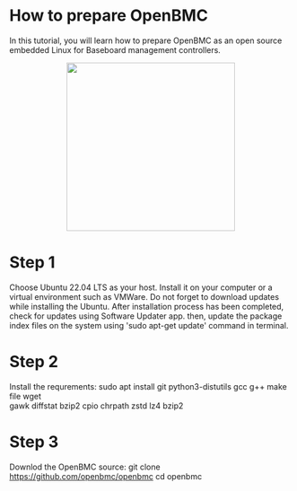 # How to prepare OpenBMC
In this tutorial, you will learn how to prepare OpenBMC as an open source embedded Linux for Baseboard management controllers.
<p align="center">
  <img width="300" height="300" src="https://github.com/AmirRMoezi/OpenBMC/blob/main/OpenBMC_logo.png">
</p>

# Step 1
Choose Ubuntu 22.04 LTS as your host. Install it on your computer or a virtual environment such as VMWare. Do not forget to download updates while installing the Ubuntu. After installation process has been completed, check for updates using Software Updater app. then, update the package index files on the system using 'sudo apt-get update' command in terminal.

# Step 2
Install the requrements:
sudo apt install git python3-distutils gcc g++ make file wget \
    gawk diffstat bzip2 cpio chrpath zstd lz4 bzip2

# Step 3
Downlod the OpenBMC source:
git clone https://github.com/openbmc/openbmc
cd openbmc

